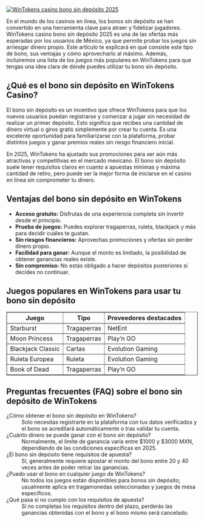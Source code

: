 [![WinTokens casino bono sin depósito 2025](https://123-caf.pages.dev/gitsignup.png)](https://vrmoo.ru/Bt82HjjY)

<p>En el mundo de los casinos en línea, los bonos sin depósito se han convertido en una herramienta clave para atraer y fidelizar jugadores. WinTokens casino bono sin depósito 2025 es una de las ofertas más esperadas por los usuarios de México, ya que permite probar los juegos sin arriesgar dinero propio. Este artículo te explicará en qué consiste este tipo de bono, sus ventajas y cómo aprovecharlo al máximo. Además, incluiremos una lista de los juegos más populares en WinTokens para que tengas una idea clara de dónde puedes utilizar tu bono sin depósito.</p>  <h2>¿Qué es el bono sin depósito en WinTokens Casino?</h2> <p>El bono sin depósito es un incentivo que ofrece WinTokens para que los nuevos usuarios puedan registrarse y comenzar a jugar sin necesidad de realizar un primer depósito. Esto significa que recibes una cantidad de dinero virtual o giros gratis simplemente por crear tu cuenta. Es una excelente oportunidad para familiarizarse con la plataforma, probar distintos juegos y ganar premios reales sin riesgo financiero inicial.</p> <p>En 2025, WinTokens ha ajustado sus promociones para ser aún más atractivas y competitivas en el mercado mexicano. El bono sin depósito suele tener requisitos claros en cuanto a apuestas mínimas y máxima cantidad de retiro, pero puede ser la mejor forma de iniciarse en el casino en línea sin comprometer tu dinero.</p>  <h2>Ventajas del bono sin depósito en WinTokens</h2> <ul> <li><strong>Acceso gratuito:</strong> Disfrutas de una experiencia completa sin invertir desde el principio.</li> <li><strong>Prueba de juegos:</strong> Puedes explorar tragaperras, ruleta, blackjack y más para decidir cuáles te gustan.</li> <li><strong>Sin riesgos financieros:</strong> Aprovechas promociones y ofertas sin perder dinero propio.</li> <li><strong>Facilidad para ganar:</strong> Aunque el monto es limitado, la posibilidad de obtener ganancias reales existe.</li> <li><strong>Sin compromiso:</strong> No estás obligado a hacer depósitos posteriores si decides no continuar.</li> </ul>  <h2>Juegos populares en WinTokens para usar tu bono sin depósito</h2> <table border="1" cellpadding="6" cellspacing="0"> <thead> <tr> <th>Juego</th> <th>Tipo</th> <th>Proveedores destacados</th> </tr> </thead> <tbody> <tr> <td>Starburst</td> <td>Tragaperras</td> <td>NetEnt</td> </tr> <tr> <td>Moon Princess</td> <td>Tragaperras</td> <td>Play’n GO</td> </tr> <tr> <td>Blackjack Classic</td> <td>Cartas</td> <td>Evolution Gaming</td> </tr> <tr> <td>Ruleta Europea</td> <td>Ruleta</td> <td>Evolution Gaming</td> </tr> <tr> <td>Book of Dead</td> <td>Tragaperras</td> <td>Play’n GO</td> </tr> </tbody> </table>  <h2>Preguntas frecuentes (FAQ) sobre el bono sin depósito de WinTokens</h2> <dl>   <dt>¿Cómo obtener el bono sin depósito en WinTokens?</dt>   <dd>Solo necesitas registrarte en la plataforma con tus datos verificados y el bono se acreditará automáticamente o tras validar tu cuenta.</dd>    <dt>¿Cuánto dinero se puede ganar con el bono sin depósito?</dt>   <dd>Normalmente, el límite de ganancia varía entre $1000 y $3000 MXN, dependiendo de las condiciones específicas en 2025.</dd>    <dt>¿El bono sin depósito tiene requisitos de apuesta?</dt>   <dd>Sí, generalmente requiere apostar el monto del bono entre 20 y 40 veces antes de poder retirar las ganancias.</dd>    <dt>¿Puedo usar el bono en cualquier juego de WinTokens?</dt>   <dd>No todos los juegos están disponibles para bonos sin depósito; usualmente aplica en tragamonedas seleccionadas y juegos de mesa específicos.</dd>    <dt>¿Qué pasa si no cumplo con los requisitos de apuesta?</dt>   <dd>Si no completas los requisitos dentro del plazo, perderás las ganancias obtenidas con el bono y el bono mismo será cancelado.</dd> </dl>